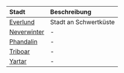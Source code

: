 | Stadt | Beschreibung |
|:------------|:----------------|
| [Everlund](https://lolindhir.github.io/PnP/campaigns/starter/locations/cities/everlund) | Stadt an Schwertküste |
| [Neverwinter](https://lolindhir.github.io/PnP/campaigns/starter/locations/cities/neverwinter) | - |
| [Phandalin](https://lolindhir.github.io/PnP/campaigns/starter/locations/cities/phandalin) | - |
| [Triboar](https://lolindhir.github.io/PnP/campaigns/starter/locations/cities/triboar) | - |
| [Yartar](https://lolindhir.github.io/PnP/campaigns/starter/locations/cities/yartar) | - |
